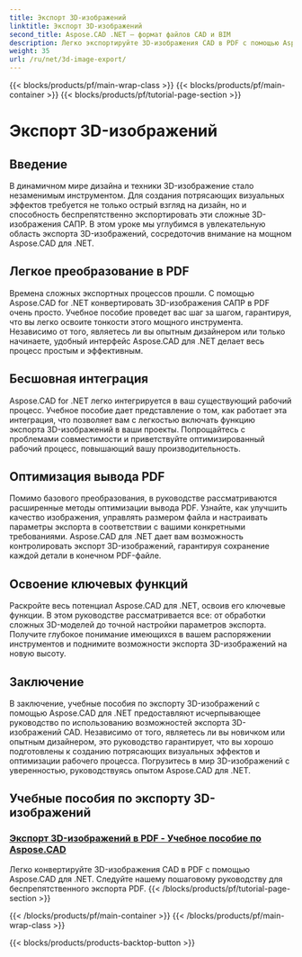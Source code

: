 ```yaml
---
title: Экспорт 3D-изображений
linktitle: Экспорт 3D-изображений
second_title: Aspose.CAD .NET — формат файлов CAD и BIM
description: Легко экспортируйте 3D-изображения CAD в PDF с помощью Aspose.CAD для .NET. Следуйте нашим руководствам для плавного преобразования PDF. Изучите эффективные методы экспорта 3D-изображений.
weight: 35
url: /ru/net/3d-image-export/
---
```


{{< blocks/products/pf/main-wrap-class >}}
{{< blocks/products/pf/main-container >}}
{{< blocks/products/pf/tutorial-page-section >}}

# Экспорт 3D-изображений


## Введение

В динамичном мире дизайна и техники 3D-изображение стало незаменимым инструментом. Для создания потрясающих визуальных эффектов требуется не только острый взгляд на дизайн, но и способность беспрепятственно экспортировать эти сложные 3D-изображения САПР. В этом уроке мы углубимся в увлекательную область экспорта 3D-изображений, сосредоточив внимание на мощном Aspose.CAD для .NET.

## Легкое преобразование в PDF

Времена сложных экспортных процессов прошли. С помощью Aspose.CAD for .NET конвертировать 3D-изображения САПР в PDF очень просто. Учебное пособие проведет вас шаг за шагом, гарантируя, что вы легко освоите тонкости этого мощного инструмента. Независимо от того, являетесь ли вы опытным дизайнером или только начинаете, удобный интерфейс Aspose.CAD для .NET делает весь процесс простым и эффективным.

## Бесшовная интеграция

Aspose.CAD for .NET легко интегрируется в ваш существующий рабочий процесс. Учебное пособие дает представление о том, как работает эта интеграция, что позволяет вам с легкостью включать функцию экспорта 3D-изображений в ваши проекты. Попрощайтесь с проблемами совместимости и приветствуйте оптимизированный рабочий процесс, повышающий вашу производительность.

## Оптимизация вывода PDF

Помимо базового преобразования, в руководстве рассматриваются расширенные методы оптимизации вывода PDF. Узнайте, как улучшить качество изображения, управлять размером файла и настраивать параметры экспорта в соответствии с вашими конкретными требованиями. Aspose.CAD для .NET дает вам возможность контролировать экспорт 3D-изображений, гарантируя сохранение каждой детали в конечном PDF-файле.

## Освоение ключевых функций

Раскройте весь потенциал Aspose.CAD для .NET, освоив его ключевые функции. В этом руководстве рассматривается все: от обработки сложных 3D-моделей до точной настройки параметров экспорта. Получите глубокое понимание имеющихся в вашем распоряжении инструментов и поднимите возможности экспорта 3D-изображений на новую высоту.

## Заключение

В заключение, учебные пособия по экспорту 3D-изображений с помощью Aspose.CAD для .NET предоставляют исчерпывающее руководство по использованию возможностей экспорта 3D-изображений CAD. Независимо от того, являетесь ли вы новичком или опытным дизайнером, это руководство гарантирует, что вы хорошо подготовлены к созданию потрясающих визуальных эффектов и оптимизации рабочего процесса. Погрузитесь в мир 3D-изображений с уверенностью, руководствуясь опытом Aspose.CAD для .NET.
## Учебные пособия по экспорту 3D-изображений
### [Экспорт 3D-изображений в PDF - Учебное пособие по Aspose.CAD](./exporting-3d-images-to-pdf/)
Легко конвертируйте 3D-изображения CAD в PDF с помощью Aspose.CAD для .NET. Следуйте нашему пошаговому руководству для беспрепятственного экспорта PDF.
{{< /blocks/products/pf/tutorial-page-section >}}

{{< /blocks/products/pf/main-container >}}
{{< /blocks/products/pf/main-wrap-class >}}

{{< blocks/products/products-backtop-button >}}
